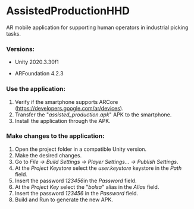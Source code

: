 # AssistedProductionHHD

AR mobile application for supporting human operators in industrial picking tasks.

### Versions:

- Unity 2020.3.30f1

- ARFoundation 4.2.3

### Use the application:

1. Verify if the smartphone supports ARCore (https://developers.google.com/ar/devices).
2. Transfer the "*assisted_production.apk*" APK to the smartphone.
3. Install the application through the APK.

### Make changes to the application:

1. Open the project folder in a compatible Unity version.
2. Make the desired changes.
3. Go to *File -> Build Settings -> Player Settings... -> Publish Settings*.
4. At the *Project Keystore* select the *user.keystore* keystore in the *Path* field.
5. Insert the password *123456*in the *Password* field.
6. At the *Project Key* select the "*bolsa*" alias in the *Alias* field.
7. Insert the password *123456* in the *Password* field.
8. Build and Run to generate the new APK.
